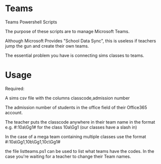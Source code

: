 # Teams
Teams Powershell Scripts

The purpose of these scripts are to manage Microsoft Teams. 

Although Microsoft Provides "School Data Sync", this is useless if teachers jump the gun and create their own teams. 

The essential problem you have is connecting sims classes to teams. 

# Usage
Required: 

A sims csv file with the columns classcode,admission number
  
The admission number of students in the office field of their Office365 account. 
  
The teacher puts the classcode anywhere in their team name in the format e.g. #:10a\Gg1#  for the class 10a\Gg1 (our classes have a slash in)

In the case of a mega team containing multiple classes use the format #:10a\Gg1,10b\Gg1,10c\Gg1# 


the file listteams.ps1 can be used to list what teams have the codes. In the case you're waiting for a teacher to change their Team names. 
